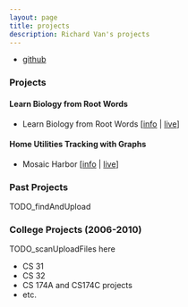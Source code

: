 ```yaml
---
layout: page
title: projects
description: Richard Van's projects
---
```


<div class="navbar">
    <div class="navbar-inner">
        <ul class="nav">
            <li><a href="https://github.com/richardvan">github</a></li>
        </ul>
    </div>
</div>

### Projects 


#### Learn Biology from Root Words
- Learn Biology from Root Words
  \[[info](projects/learnBiologyFromRoot.html) |
  [live](http://www.richardvan.com/richardvan.project.learnBiologyFromRoot/)\]
  
<!--  it isn't hosted on this website, the www.richardvan.com url resolves from github.richardvan.io, the rest is the gh-pages location -->


#### Home Utilities Tracking with Graphs
- Mosaic Harbor
  \[[info](projects/mosaicHarbor.html) |
  [live](http://www.richardvan.com/richardvan.project.mosaicHarbor/)\]
  
<!--  it isn't hosted on this website, the www.richardvan.com url resolves from github.richardvan.io, the rest is the gh-pages location -->




### Past Projects 
TODO_findAndUpload


### College Projects (2006-2010)
TODO_scanUploadFiles here

- CS 31
- CS 32
- CS 174A and CS174C projects
- etc.

